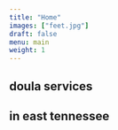 ```yaml
---
title: "Home"
images: ["feet.jpg"]
draft: false
menu: main
weight: 1
---
```


## doula services
## in east tennessee
